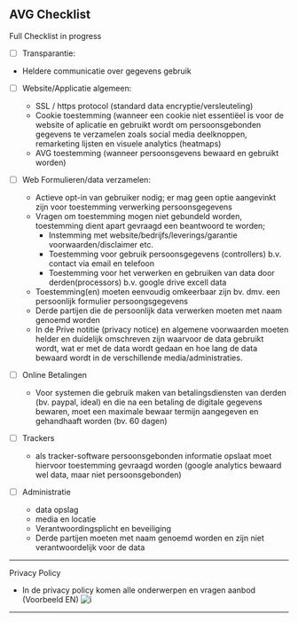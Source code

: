 ## AVG Checklist

Full Checklist in progress

- [ ] Transparantie:
- Heldere communicatie over gegevens gebruik

- [ ] Website/Applicatie algemeen:
  - SSL / https protocol (standard data encryptie/versleuteling)
  - Cookie toestemming (wanneer een cookie niet essentiëel is voor de website of aplicatie en gebruikt wordt om persoonsgebonden gegevens te verzamelen zoals social media deelknoppen, remarketing lijsten en visuele analytics (heatmaps)
  - AVG toestemming (wanneer persoonsgevens bewaard en gebruikt worden)

- [ ] Web Formulieren/data verzamelen:
  - Actieve opt-in van gebruiker nodig; er mag geen optie aangevinkt zijn voor toestemming verwerking persoonsgegevens
  - Vragen om toestemming mogen niet gebundeld worden, toestemming dient apart gevraagd een beantwoord te worden;
    - Instemming met website/bedrijfs/leverings/garantie voorwaarden/disclaimer etc.
    - Toestemming voor gebruik persoonsgegevens (controllers) b.v. contact via email en telefoon
    - Toestemming voor het verwerken en gebruiken van data door derden(processors) b.v. google drive excell data
  - Toestemming(en) moeten eenvoudig omkeerbaar zijn bv. dmv. een persoonlijk formulier persoongsgegevens
  - Derde partijen die de persoonlijk data verwerken moeten met naam genoemd worden
  - In de Prive notitie (privacy notice) en algemene voorwaarden moeten helder en duidelijk omschreven zijn waarvoor de data gebruikt wordt, wat er met de data wordt gedaan en hoe lang de data bewaard wordt in de verschillende media/administraties.

- [ ] Online Betalingen
  - Voor systemen die gebruik maken van betalingsdiensten van derden (bv. paypal, ideal) en die na een betaling de digitale gegevens bewaren, moet een maximale bewaar termijn aangegeven en gehandhaaft worden (bv. 60 dagen)


- [ ] Trackers
  - als tracker-software persoonsgebonden informatie opslaat moet hiervoor toestemming gevraagd worden
  (google analytics bewaard wel data, maar niet persoonsgebonden)

- [ ] Administratie 
  - data opslag 
  - media en locatie
  - Verantwoordingsplicht en beveiliging
  - Derde partijen moeten met naam genoemd worden en zijn niet verantwoordelijk voor de data 


---

Privacy Policy 
- In de privacy policy komen alle onderwerpen en vragen aanbod (Voorbeeld EN) 
  ![i](https://assets.econsultancy.com/images/0008/7669/privacy_notice_ico.jpg)

---
